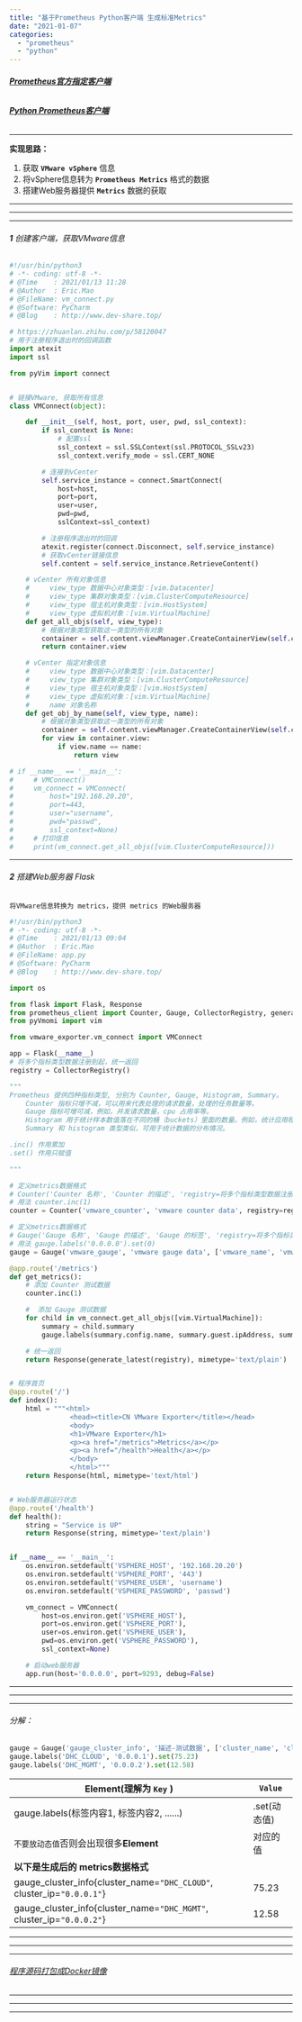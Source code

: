 ```yaml
---
title: "基于Prometheus Python客户端 生成标准Metrics"
date: "2021-01-07"
categories: 
  - "prometheus"
  - "python"
---
```


###### **[Prometheus官方指定客户端](https://prometheus.io/docs/instrumenting/clientlibs/#client-libraries "Prometheus官方指定客户端")**

###### **[Python Prometheus客户端](https://github.com/prometheus/client_python "Python Prometheus客户端")**

* * *

**实现思路：**

1. 获取 **`VMware vSphere`** 信息
2. 将vSphere信息转为 **`Prometheus Metrics`** 格式的数据
3. 搭建Web服务器提供 **`Metrics`** 数据的获取

* * *

* * *

* * *

###### **1** 创建客户端，获取VMware信息

```python
#!/usr/bin/python3
# -*- coding: utf-8 -*-
# @Time    : 2021/01/13 11:28
# @Author  : Eric.Mao
# @FileName: vm_connect.py
# @Software: PyCharm
# @Blog    : http://www.dev-share.top/

# https://zhuanlan.zhihu.com/p/58120047
# 用于注册程序退出时的回调函数
import atexit
import ssl

from pyVim import connect


# 链接VMware, 获取所有信息
class VMConnect(object):

    def __init__(self, host, port, user, pwd, ssl_context):
        if ssl_context is None:
            # 配置ssl
            ssl_context = ssl.SSLContext(ssl.PROTOCOL_SSLv23)
            ssl_context.verify_mode = ssl.CERT_NONE

        # 连接到vCenter
        self.service_instance = connect.SmartConnect(
            host=host,
            port=port,
            user=user,
            pwd=pwd,
            sslContext=ssl_context)

        # 注册程序退出时的回调
        atexit.register(connect.Disconnect, self.service_instance)
        # 获取vCenter链接信息
        self.content = self.service_instance.RetrieveContent()

    # vCenter 所有对象信息
    #     view_type 数据中心对象类型：[vim.Datacenter]
    #     view_type 集群对象类型：[vim.ClusterComputeResource]
    #     view_type 宿主机对象类型：[vim.HostSystem]
    #     view_type 虚拟机对象：[vim.VirtualMachine]
    def get_all_objs(self, view_type):
        # 根据对象类型获取这一类型的所有对象
        container = self.content.viewManager.CreateContainerView(self.content.rootFolder, view_type, True)
        return container.view

    # vCenter 指定对象信息
    #     view_type 数据中心对象类型：[vim.Datacenter]
    #     view_type 集群对象类型：[vim.ClusterComputeResource]
    #     view_type 宿主机对象类型：[vim.HostSystem]
    #     view_type 虚拟机对象：[vim.VirtualMachine]
    #     name 对象名称
    def get_obj_by_name(self, view_type, name):
        # 根据对象类型获取这一类型的所有对象
        container = self.content.viewManager.CreateContainerView(self.content.rootFolder, view_type, True)
        for view in container.view:
            if view.name == name:
                return view

# if __name__ == '__main__':
#     # VMConnect()
#     vm_connect = VMConnect(
#         host="192.168.20.20",
#         port=443,
#         user="username",
#         pwd="passwd",
#         ssl_context=None)
#     # 打印信息
#     print(vm_connect.get_all_objs([vim.ClusterComputeResource]))

```

* * *

###### **2** 搭建Web服务器 Flask

`将VMware信息转换为 metrics，提供 metrics 的Web服务器`

```python
#!/usr/bin/python3
# -*- coding: utf-8 -*-
# @Time    : 2021/01/13 09:04
# @Author  : Eric.Mao
# @FileName: app.py
# @Software: PyCharm
# @Blog    : http://www.dev-share.top/

import os

from flask import Flask, Response
from prometheus_client import Counter, Gauge, CollectorRegistry, generate_latest
from pyVmomi import vim

from vmware_exporter.vm_connect import VMConnect

app = Flask(__name__)
# 将多个指标类型数据注册到起，统一返回
registry = CollectorRegistry()

"""
Prometheus 提供四种指标类型, 分别为 Counter, Gauge, Histogram, Summary。
    Counter 指标只增不减，可以用来代表处理的请求数量，处理的任务数量等。
    Gauge 指标可增可减，例如，并发请求数量，cpu 占用率等。
    Histogram 用于统计样本数值落在不同的桶（buckets）里面的数量。例如，统计应用程序的响应时间，可以使用 histogram 指标类型。
    Summary 和 histogram 类型类似，可用于统计数据的分布情况。

.inc() 作用累加
.set() 作用只赋值

"""

# 定义metrics数据格式
# Counter('Counter 名称', 'Counter 的描述', 'registry=将多个指标类型数据注册到起，统一返回')
# 用法 counter.inc(1)
counter = Counter('vmware_counter', 'vmware counter data', registry=registry)

# 定义metrics数据格式
# Gauge('Gauge 名称', 'Gauge 的描述', 'Gauge 的标签', 'registry=将多个指标类型数据注册到起，统一返回')
# 用法 gauge.labels('0.0.0.0').set(0)
gauge = Gauge('vmware_gauge', 'vmware gauge data', ['vmware_name', 'vmware_ip', 'vmware_power_state'], registry=registry)

@app.route('/metrics')
def get_metrics():
    # 添加 Counter 测试数据
    counter.inc(1)

    #  添加 Gauge 测试数据
    for child in vm_connect.get_all_objs([vim.VirtualMachine]):
        summary = child.summary
        gauge.labels(summary.config.name, summary.guest.ipAddress, summary.runtime.powerState).inc(0)

    # 统一返回
    return Response(generate_latest(registry), mimetype='text/plain')


# 程序首页
@app.route('/')
def index():
    html = """<html>
               <head><title>CN VMware Exporter</title></head>
               <body>
               <h1>VMware Exporter</h1>
               <p><a href="/metrics">Metrics</a></p>
               <p><a href="/health">Health</a></p>
               </body>
               </html>"""
    return Response(html, mimetype='text/html')


# Web服务器运行状态
@app.route('/health')
def health():
    string = "Service is UP"
    return Response(string, mimetype='text/plain')


if __name__ == '__main__':
    os.environ.setdefault('VSPHERE_HOST', '192.168.20.20')
    os.environ.setdefault('VSPHERE_PORT', '443')
    os.environ.setdefault('VSPHERE_USER', 'username')
    os.environ.setdefault('VSPHERE_PASSWORD', 'passwd')

    vm_connect = VMConnect(
        host=os.environ.get('VSPHERE_HOST'),
        port=os.environ.get('VSPHERE_PORT'),
        user=os.environ.get('VSPHERE_USER'),
        pwd=os.environ.get('VSPHERE_PASSWORD'),
        ssl_context=None)

    # 启动web服务器
    app.run(host='0.0.0.0', port=9293, debug=False)

```

* * *

* * *

* * *

###### 分解：

```python
gauge = Gauge('gauge_cluster_info', '描述-测试数据', ['cluster_name', 'cluster_ip'], registry=registry)
gauge.labels('DHC_CLOUD', '0.0.0.1').set(75.23)
gauge.labels('DHC_MGMT', '0.0.0.2').set(12.58)
```

| Element(理解为 **`Key`** ) | **`Value`** |
| --- | --- |
| gauge.labels(标签内容1, 标签内容2, ......) | .set(动态值) |
| `不要放动态值`否则会出现很多**Element** | 对应的值 |
| **以下是生成后的 metrics数据格式** |  |
| gauge\_cluster\_info{cluster\_name=`"DHC_CLOUD"`, cluster\_ip=`"0.0.0.1"`} | 75.23 |
| gauge\_cluster\_info{cluster\_name=`"DHC_MGMT"`, cluster\_ip=`"0.0.0.2"`} | 12.58 |

* * *

* * *

* * *

###### [程序源码打包成Docker镜像](https://gitee.com/eric-mao/cn-vmware/blob/master/Dockerfile "程序源码打包成Docker镜像")

* * *

* * *

* * *
